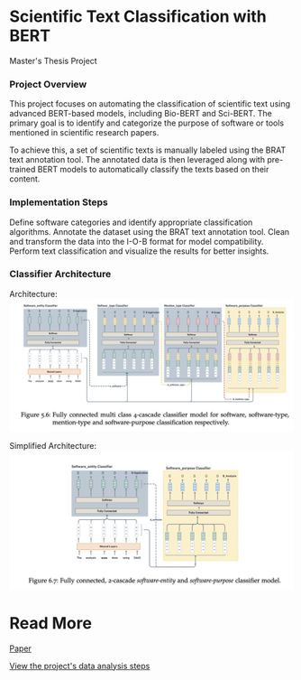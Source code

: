 # Scientific Text Classification with BERT
Master's Thesis Project

### Project Overview

This project focuses on automating the classification of scientific text using advanced BERT-based models, including Bio-BERT and Sci-BERT. The primary goal is to identify and categorize the purpose of software or tools mentioned in scientific research papers.

To achieve this, a set of scientific texts is manually labeled using the BRAT text annotation tool. The annotated data is then leveraged along with pre-trained BERT models to automatically classify the texts based on their content.

### Implementation Steps
Define software categories and identify appropriate classification algorithms.
Annotate the dataset using the BRAT text annotation tool.
Clean and transform the data into the I-O-B format for model compatibility.
Perform text classification and visualize the results for better insights.

### Classifier Architecture

Architecture:
![Architecture](arch4.png)

Simplified Architecture:
![Simplified Architecture](arch2.png)


# Read More

[Paper](https://zenodo.org/records/6509908)

[View the project's data analysis steps](https://htmlpreview.github.io/?https://github.com/BeTKH/Automatic-classifcation-of-purpose-of-software-in-Scientific-articles/blob/main/somecode/1.SoMeSci_Data_Analysis_%28truncated%29.html)

